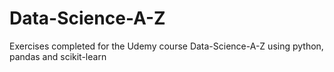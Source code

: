 # Data-Science-A-Z
Exercises completed for the Udemy course Data-Science-A-Z using python, pandas and scikit-learn
